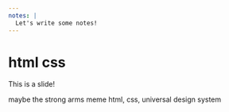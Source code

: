 ```yaml
---
notes: |
  Let's write some notes!
---
```


# html css

This is a slide!

maybe the strong arms meme html, css, universal design system
